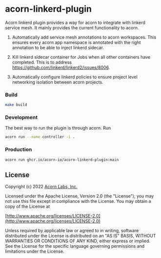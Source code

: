 # acorn-linkerd-plugin

Acorn linkerd plugin provides a way for acorn to integrate with linkerd service mesh. It mainly provides the current functionality to acorn.

1. Automatically add service mesh annotations to acorn workspaces. This ensures every acorn app namespace is annotated with the right annotation to be able to inject linkerd sidecar.

2. Kill linkerd sidecar container for Jobs when all other containers have completed. This is to address https://github.com/linkerd/linkerd2/issues/8006.

3. Automatically configure linkerd policies to ensure project level networking isolation between acorn projects.

### Build

```bash
make build
```

### Development

The best way to run the plugin is through acorn. Run 

```bash
acorn run --name controller -i .
```

### Production

```bash
acorn run ghcr.io/acorn-io/acorn-linkerd-plugin:main
```

## License
Copyright (c) 2022 [Acorn Labs, Inc.](http://acorn.io)

Licensed under the Apache License, Version 2.0 (the "License");
you may not use this file except in compliance with the License.
You may obtain a copy of the License at

[http://www.apache.org/licenses/LICENSE-2.0](http://www.apache.org/licenses/LICENSE-2.0)

Unless required by applicable law or agreed to in writing, software
distributed under the License is distributed on an "AS IS" BASIS,
WITHOUT WARRANTIES OR CONDITIONS OF ANY KIND, either express or implied.
See the License for the specific language governing permissions and
limitations under the License.